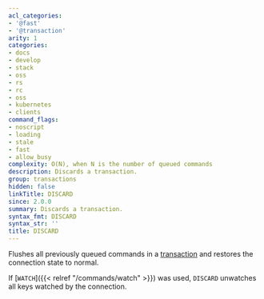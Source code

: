 ```yaml
---
acl_categories:
- '@fast'
- '@transaction'
arity: 1
categories:
- docs
- develop
- stack
- oss
- rs
- rc
- oss
- kubernetes
- clients
command_flags:
- noscript
- loading
- stale
- fast
- allow_busy
complexity: O(N), when N is the number of queued commands
description: Discards a transaction.
group: transactions
hidden: false
linkTitle: DISCARD
since: 2.0.0
summary: Discards a transaction.
syntax_fmt: DISCARD
syntax_str: ''
title: DISCARD
---
```

Flushes all previously queued commands in a [transaction][tt] and restores the
connection state to normal.

[tt]: /topics/transactions

If [`WATCH`]({{< relref "/commands/watch" >}}) was used, `DISCARD` unwatches all keys watched by the connection.
